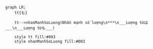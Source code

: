 ﻿```mermaid
graph LR;
	tt{も}

	tt-->nhanManhSoLuong(Nhấn mạnh số lượng\n***\n___Lượng từは___\n___Lượng từも___)

	style tt fill:#003
	style nhanManhSoLuong fill:#003
```